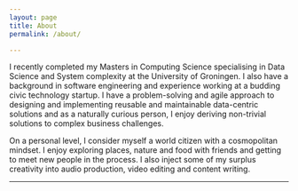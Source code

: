 ```yaml
---
layout: page
title: About
permalink: /about/

---
```


I recently completed my Masters in Computing Science specialising in Data Science and System complexity at the University of Groningen. I also have a background in software engineering and experience working at a budding civic technology startup. 
I have a problem-solving and agile approach to designing and implementing reusable and maintainable data-centric solutions and as a naturally curious person, I enjoy deriving non-trivial solutions to complex business challenges.
 

On a personal level, I consider myself a world citizen with a cosmopolitan mindset. I enjoy exploring places, nature and food with friends and getting to meet new people in the process. I also inject some of my surplus creativity into audio production, video editing and content writing. 

***